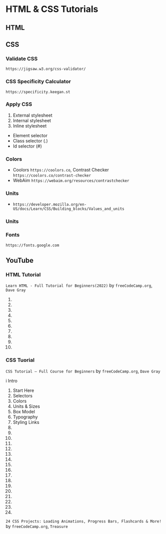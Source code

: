 # HTML & CSS Tutorials

## HTML

## CSS

### Validate CSS

`https://jigsaw.w3.org/css-validator/` 

### CSS Specificity Calculator

`https://specificity.keegan.st`

### Apply CSS

1. External stylesheet
2. Internal stylesheet
3. Inline stylesheet

* Element selector
* Class selector (.)
* Id selector (#)

### Colors

* Coolors `https://coolors.co`, Contrast Checker `https://coolors.co/contrast-checker`
* WebAim `https://webaim.org/resources/contrastchecker`

### Units

* `https://developer.mozilla.org/en-US/docs/Learn/CSS/Building_blocks/Values_and_units`

### Units

### Fonts

`https://fonts.google.com`

## YouTube

### HTML Tutorial

`Learn HTML - Full Tutorial for Beginners(2022)` by `freeCodeCamp.org`, `Dave Gray`

1.
2.
3.
4.
5.
6.
7.
8.
9.
10.

### CSS Tuorial

`CSS Tutorial – Full Course for Beginners` by `freeCodeCamp.org`, `Dave Gray`

i  Intro
1. Start Here
2. Selectors
3. Colors
4. Units & Sizes
5. Box Model
6. Typography
7. Styling Links
8.
9.
10.
11.
12.
13.
14.
15.
16.
17.
18.
19.
20.
21.
22.
23.
24.

`24 CSS Projects: Loading Animations, Progress Bars, Flashcards & More!` by `freeCodeCamp.org`, `Treasure`